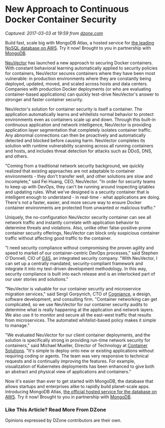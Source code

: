 # New Approach to Continuous Docker Container Security

_Captured: 2017-03-03 at 19:59 from [dzone.com](https://dzone.com/articles/new-approach-to-continuous-docker-container-securi?sf56413626=1)_

Build fast, scale big with MongoDB Atlas, a hosted service for [the leading NoSQL database on AWS](https://dzone.com/go?i=153161&u=https%3A%2F%2Fwww.mongodb.com%2Fcloud%2Fatlas%2Flp%2Fdevelopers%3Futm_medium%3DDisplay%26utm_source%3DDZone%26utm_campaign%3DWW_DZone_Reg_ATLAS_10.16%26utm_term%3Dcloud%26utm_content%3Dtext%26jmp%3Ddzone-ad). Try it now! Brought to you in partnership with [MongoDB](https://dzone.com/go?i=153161&u=https%3A%2F%2Fwww.mongodb.com%2Fcloud%2Fatlas%2Flp%2Fdevelopers%3Futm_medium%3DDisplay%26utm_source%3DDZone%26utm_campaign%3DWW_DZone_Reg_ATLAS_10.16%26utm_term%3Dcloud%26utm_content%3Dtext%26jmp%3Ddzone-ad).

[NeuVector](http://neuvector.com/) has launched a new approach to securing Docker containers. With constant behavioral learning automatically applied to security policies for containers, NeuVector secures containers where they have been most vulnerable: in production environments where they are constantly being deployed, updated, moved, and scaled across hosts and data centers. Companies with production Docker deployments (or who are evaluating container-based applications) can quickly test-drive NeuVector's answer to stronger and faster container security.

NeuVector's solution for container security is itself a container. The application automatically learns and whitelists normal behavior to protect environments even as containers scale up and down. Through this built-in continuous application and network intelligence, NeuVector is providing application layer segmentation that completely isolates container traffic. Any abnormal connections can then be proactively and automatically detected and blocked before causing harm. NeuVector completes its solution with runtime vulnerability scanning across all running containers and hosts, and includes threat detection for attacks such as DDoS, DNS, and others.

"Coming from a traditional network security background, we quickly realized that existing approaches are not adaptable to container environments - they don't transfer well, and other solutions are slow and incomplete," said Fei Huang, CEO, NeuVector. "In order for security teams to keep up with DevOps, they can't be running around inspecting iptables and updating rules. What we've designed is a security container that is intelligent enough to understand - in real-time - what applications are doing. There's not a faster, easier, and more secure way to ensure Docker container environments are protected from unwanted or malicious traffic."

Uniquely, the no-configuration NeuVector security container can see all network traffic and instantly correlate with application behavior to determine threats and violations. Also, unlike other false-positive-prone container security offerings, NeuVector can block only suspicious container traffic without affecting good traffic to the container.

"I need security compliance without compromising the proven agility and speed to market of our container-centric DevOps processes," said Stephen O'Donnell, CIO of [G4S](http://www.g4s.us/en-US/), an integrated security company. "With NeuVector, I can set up a centrally mandated, security-compliant framework and integrate it into my test-driven development methodology. In this way, security compliance is built into each release and is an interlocked part of our user stories and solutions."

"NeuVector is valuable for our container security and microservice migration services," said Sergii Gorpynich, CTO of [Cogniance](http://cogniance.com/), a design, software development, and consulting firm. "Container networking can get complicated, so we use NeuVector for our container security audits to determine what is really happening at the application and network layers. We also use it to monitor and secure all the east-west traffic that results from microservices. The automated whitelist-based policy makes it simple to manage."

"We evaluated NeuVector for our client container deployments, and the solution is specifically strong in providing run-time network security for containers," said Michael Mueller, Director of Technology at [Container Solutions](http://container-solutions.com/). "It's simple to deploy onto new or existing applications without requiring coding or agents. The team was very responsive to technical requests and is continually improving the features. For example, visualization of Kubernetes deployments has been enhanced to give both an abstract and physical view of applications and containers."

Now it's easier than ever to get started with MongoDB, the database that allows startups and enterprises alike to rapidly build planet-scale apps. Introducing MongoDB Atlas, [the official hosted service for the database on AWS](https://dzone.com/go?i=153162&u=https%3A%2F%2Fwww.mongodb.com%2Fcloud%2Fatlas%2Flp%2Fdevelopers%3Futm_medium%3DDisplay%26utm_source%3DDZone%26utm_campaign%3DWW_DZone_Reg_ATLAS_10.16%26utm_term%3Dcloud%26utm_content%3Dtext%26jmp%3Ddzone-ad). Try it now! Brought to you in partnership with [MongoDB](https://dzone.com/go?i=153162&u=https%3A%2F%2Fwww.mongodb.com%2Fcloud%2Fatlas%2Flp%2Fdevelopers%3Futm_medium%3DDisplay%26utm_source%3DDZone%26utm_campaign%3DWW_DZone_Reg_ATLAS_10.16%26utm_term%3Dcloud%26utm_content%3Dtext%26jmp%3Ddzone-ad).

### Like This Article? Read More From DZone

Opinions expressed by DZone contributors are their own.
